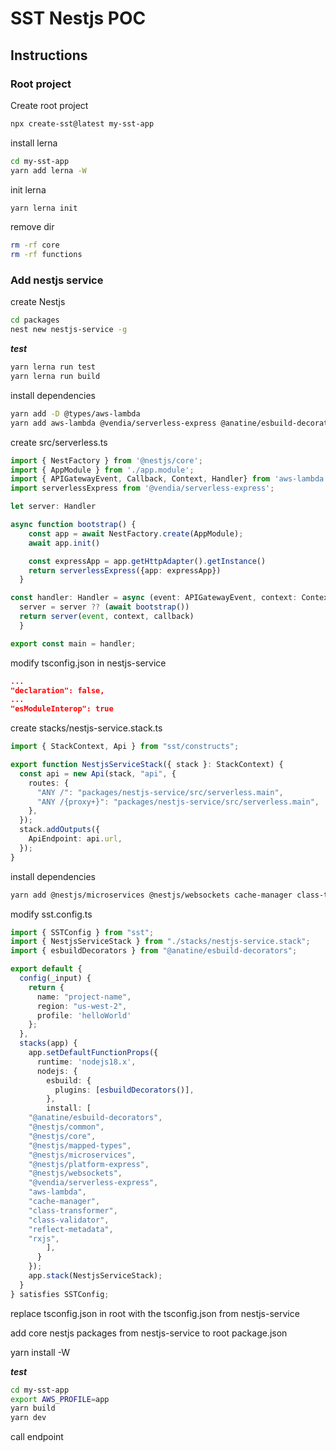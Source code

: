 # SST Nestjs POC

## Instructions

### Root project
Create root project
```bash
npx create-sst@latest my-sst-app
```

install lerna
```bash
cd my-sst-app
yarn add lerna -W
```

init lerna
```bash
yarn lerna init
```

remove dir
```bash
rm -rf core
rm -rf functions
```

### Add nestjs service

create Nestjs
```bash
cd packages
nest new nestjs-service -g
```

***test***
```bash
yarn lerna run test
yarn lerna run build
```

install dependencies
```bash
yarn add -D @types/aws-lambda 
yarn add aws-lambda @vendia/serverless-express @anatine/esbuild-decorators
```

create src/serverless.ts
```typescript
import { NestFactory } from '@nestjs/core';
import { AppModule } from './app.module';
import { APIGatewayEvent, Callback, Context, Handler} from 'aws-lambda';
import serverlessExpress from '@vendia/serverless-express';

let server: Handler

async function bootstrap() {
    const app = await NestFactory.create(AppModule);
    await app.init()

    const expressApp = app.getHttpAdapter().getInstance()
    return serverlessExpress({app: expressApp})
  }

const handler: Handler = async (event: APIGatewayEvent, context: Context, callback: Callback) => {
  server = server ?? (await bootstrap())
  return server(event, context, callback)
  }

export const main = handler;
```

modify tsconfig.json in nestjs-service
```json
...
"declaration": false,
...
"esModuleInterop": true
```

create stacks/nestjs-service.stack.ts
```typescript
import { StackContext, Api } from "sst/constructs";

export function NestjsServiceStack({ stack }: StackContext) {
  const api = new Api(stack, "api", {
    routes: {
      "ANY /": "packages/nestjs-service/src/serverless.main",
      "ANY /{proxy+}": "packages/nestjs-service/src/serverless.main",
    },
  });
  stack.addOutputs({
    ApiEndpoint: api.url,
  });
}
```


install dependencies
```bash
yarn add @nestjs/microservices @nestjs/websockets cache-manager class-transformer class-validator
```

modify sst.config.ts
```typescript
import { SSTConfig } from "sst";
import { NestjsServiceStack } from "./stacks/nestjs-service.stack";
import { esbuildDecorators } from "@anatine/esbuild-decorators";

export default {
  config(_input) {
    return {
      name: "project-name",
      region: "us-west-2",
      profile: 'helloWorld'
    };
  },
  stacks(app) {
    app.setDefaultFunctionProps({
      runtime: 'nodejs18.x',
      nodejs: {
        esbuild: {
          plugins: [esbuildDecorators()],
        },
        install: [
    "@anatine/esbuild-decorators",
    "@nestjs/common",
    "@nestjs/core",
    "@nestjs/mapped-types",
    "@nestjs/microservices",
    "@nestjs/platform-express",
    "@nestjs/websockets",
    "@vendia/serverless-express",
    "aws-lambda",
    "cache-manager",
    "class-transformer",
    "class-validator",
    "reflect-metadata",
    "rxjs",
        ],
      }
    });
    app.stack(NestjsServiceStack);
  }
} satisfies SSTConfig;
```

replace tsconfig.json in root with the tsconfig.json from nestjs-service

add core nestjs packages from nestjs-service to root package.json

yarn install -W

***test***
```bash
cd my-sst-app
export AWS_PROFILE=app
yarn build
yarn dev 
```
call endpoint


